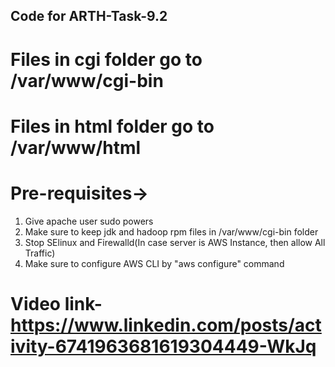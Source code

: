 ## Code for ARTH-Task-9.2 ##

# Files in cgi folder go to /var/www/cgi-bin
# Files in html folder go to /var/www/html

# Pre-requisites->
1) Give apache user sudo powers
2) Make sure to keep jdk and hadoop rpm files in /var/www/cgi-bin folder
3) Stop SElinux and Firewalld(In case server is AWS Instance, then allow All Traffic)
4) Make sure to configure AWS CLI by "aws configure" command

# Video link- https://www.linkedin.com/posts/activity-6741963681619304449-WkJq
